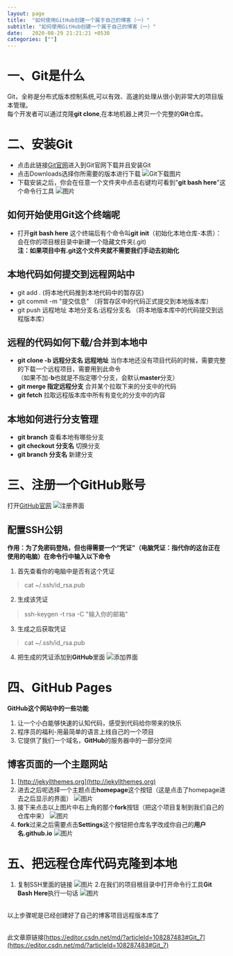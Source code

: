 ```yaml
---
layout: page
title:  "如何使用GitHub创建一个属于自己的博客（一）"
subtitle: "如何使用GitHub创建一个属于自己的博客（一）"
date:   2020-08-29 21:21:21 +0530
categories: [""]
---
```

# 一、Git是什么
Git，全称是分布式版本控制系统,可以有效、高速的处理从很小到非常大的项目版本管理。<br>每个开发者可以通过克隆**git clone**,在本地机器上拷贝一个完整的**Git**仓库。
# 二、安装Git
- 点击此链接[Git官网](https://git-scm.com/)进入到Git官网下载并且安装Git
- 点击Downloads选择你所需要的版本进行下载
![Git下载图片](https://img-blog.csdnimg.cn/20200828210639732.png?x-oss-process=image/watermark,type_ZmFuZ3poZW5naGVpdGk,shadow_10,text_aHR0cHM6Ly9ibG9nLmNzZG4ubmV0L3dlaXhpbl80NjMyMzYzNw==,size_16,color_FFFFFF,t_70#pic_center)
- 下载安装之后，你会在任意一个文件夹中点击右键均可看到"**git bash here**"这个命令行工具
![图片](https://img-blog.csdnimg.cn/20200828210932769.png#pic_center)
## 如何开始使用Git这个终端呢
- 打开**git bash here** 这个终端后有个命令叫**git init**（初始化本地仓库-本质）：会在你的项目根目录中新建一个隐藏文件夹(.git)
<br> **注：如果项目中有.git这个文件夹就不需要我们手动去初始化**

## 本地代码如何提交到远程网站中
- git add . (将本地代码推到本地代码中的暂存区)
- git commit -m "提交信息" （将暂存区中的代码正式提交到本地版本库）
- git push 远程地址 本地分支名:远程分支名 （将本地版本库中的代码提交到远程版本库）
## 远程的代码如何下载/合并到本地中
- **git clone -b 远程分支名 远程地址** 当你本地还没有项目代码的时候，需要完整的下载一个远程项目，需要用到此命令<br>（如果不加-**b**也就是不指定哪个分支，会默认**master**分支）
- **git merge 指定远程分支** 合并某个拉取下来的分支中的代码
- **git fetch** 拉取远程版本库中所有有变化的分支中的内容
## 本地如何进行分支管理
- **git branch** 查看本地有哪些分支
- **git checkout 分支名** 切换分支
- **git branch 分支名** 新建分支
# 三、注册一个GitHub账号
打开[GitHub官网](http://github.com)
![注册界面](https://img-blog.csdnimg.cn/20200828213412993.png?x-oss-process=image/watermark,type_ZmFuZ3poZW5naGVpdGk,shadow_10,text_aHR0cHM6Ly9ibG9nLmNzZG4ubmV0L3dlaXhpbl80NjMyMzYzNw==,size_16,color_FFFFFF,t_70#pic_center)
## 配置SSH公钥
**作用：为了免密码登陆，但也得需要一个“凭证”（电脑凭证：指代你的这台正在使用的电脑）在命令行中输入以下命令**
1. 首先查看你的电脑中是否有这个凭证
>cat ~/.ssh/id_rsa.pub
2. 生成该凭证
>ssh-keygen -t rsa -C "输入你的邮箱"
3. 生成之后获取凭证
>cat ~/.ssh/id_rsa.pub
4. 把生成的凭证添加到**GitHub**里面
![添加界面](https://img-blog.csdnimg.cn/202008291415018.png?x-oss-process=image/watermark,type_ZmFuZ3poZW5naGVpdGk,shadow_10,text_aHR0cHM6Ly9ibG9nLmNzZG4ubmV0L3dlaXhpbl80NjMyMzYzNw==,size_16,color_FFFFFF,t_70#pic_center)
# 四、GitHub Pages
**GitHub这个网站中的一些功能**
1. 让一个小白能够快速的认知代码，感受到代码给你带来的快乐
2. 程序员的福利-用最简单的语言上线自己的一个项目
3. 它提供了我们一个域名，**GitHub**的服务器中的一部分空间
## 博客页面的一个主题网站
1. [http://jekyllthemes.org](http://jekyllthemes.org)
2.  进去之后呢选择一个主题点击**homepage**这个按钮（这是点击了homepage进去之后显示的界面）
![图片](https://img-blog.csdnimg.cn/20200829144259225.png?x-oss-process=image/watermark,type_ZmFuZ3poZW5naGVpdGk,shadow_10,text_aHR0cHM6Ly9ibG9nLmNzZG4ubmV0L3dlaXhpbl80NjMyMzYzNw==,size_16,color_FFFFFF,t_70#pic_center)
3. 接下来点击以上图片中右上角的那个**fork**按钮（把这个项目复制到我们自己的仓库中来）
![图片](https://img-blog.csdnimg.cn/20200829155339497.png?x-oss-process=image/watermark,type_ZmFuZ3poZW5naGVpdGk,shadow_10,text_aHR0cHM6Ly9ibG9nLmNzZG4ubmV0L3dlaXhpbl80NjMyMzYzNw==,size_16,color_FFFFFF,t_70#pic_center)
4. **fork**过来之后需要点击**Settings**这个按钮把仓库名字改成你自己的**用户名.github.io**
![图片](https://img-blog.csdnimg.cn/20200829155554673.png?x-oss-process=image/watermark,type_ZmFuZ3poZW5naGVpdGk,shadow_10,text_aHR0cHM6Ly9ibG9nLmNzZG4ubmV0L3dlaXhpbl80NjMyMzYzNw==,size_16,color_FFFFFF,t_70#pic_center)
# 五、把远程仓库代码克隆到本地
1. 复制SSH里面的链接
![图片](https://img-blog.csdnimg.cn/20200829161945636.png?x-oss-process=image/watermark,type_ZmFuZ3poZW5naGVpdGk,shadow_10,text_aHR0cHM6Ly9ibG9nLmNzZG4ubmV0L3dlaXhpbl80NjMyMzYzNw==,size_16,color_FFFFFF,t_70#pic_center)
2.在我们的项目根目录中打开命令行工具**Git Bash Here**执行一句话 
![图片](https://img-blog.csdnimg.cn/20200829162026258.png#pic_center)

<br>以上步骤呢是已经创建好了自己的博客项目远程版本库了

<br>此文章原链接[https://editor.csdn.net/md/?articleId=108287483#Git_7](https://editor.csdn.net/md/?articleId=108287483#Git_7)